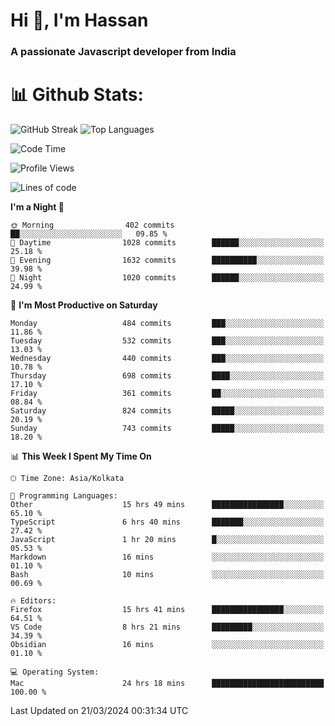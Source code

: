 # Hi 👋, I'm Hassan
### A passionate Javascript developer from India


# 📊 Github Stats:
![GitHub Streak](https://github-readme-streak-stats.herokuapp.com/?user=codeblooded47&theme=dracula&hide_border=false)
![Top Languages](https://github-readme-stats.vercel.app/api/top-langs/?username=codeblooded47&layout=compact&theme=dracula)



<!--START_SECTION:waka-->
![Code Time](http://img.shields.io/badge/Code%20Time-469%20hrs%2022%20mins-blue)

![Profile Views](http://img.shields.io/badge/Profile%20Views-5-blue)

![Lines of code](https://img.shields.io/badge/From%20Hello%20World%20I%27ve%20Written-23.4%20million%20lines%20of%20code-blue)

**I'm a Night 🦉** 

```text
🌞 Morning                402 commits         ██░░░░░░░░░░░░░░░░░░░░░░░   09.85 % 
🌆 Daytime                1028 commits        ██████░░░░░░░░░░░░░░░░░░░   25.18 % 
🌃 Evening                1632 commits        ██████████░░░░░░░░░░░░░░░   39.98 % 
🌙 Night                  1020 commits        ██████░░░░░░░░░░░░░░░░░░░   24.99 % 
```
📅 **I'm Most Productive on Saturday** 

```text
Monday                   484 commits         ███░░░░░░░░░░░░░░░░░░░░░░   11.86 % 
Tuesday                  532 commits         ███░░░░░░░░░░░░░░░░░░░░░░   13.03 % 
Wednesday                440 commits         ███░░░░░░░░░░░░░░░░░░░░░░   10.78 % 
Thursday                 698 commits         ████░░░░░░░░░░░░░░░░░░░░░   17.10 % 
Friday                   361 commits         ██░░░░░░░░░░░░░░░░░░░░░░░   08.84 % 
Saturday                 824 commits         █████░░░░░░░░░░░░░░░░░░░░   20.19 % 
Sunday                   743 commits         █████░░░░░░░░░░░░░░░░░░░░   18.20 % 
```


📊 **This Week I Spent My Time On** 

```text
🕑︎ Time Zone: Asia/Kolkata

💬 Programming Languages: 
Other                    15 hrs 49 mins      ████████████████░░░░░░░░░   65.10 % 
TypeScript               6 hrs 40 mins       ███████░░░░░░░░░░░░░░░░░░   27.42 % 
JavaScript               1 hr 20 mins        █░░░░░░░░░░░░░░░░░░░░░░░░   05.53 % 
Markdown                 16 mins             ░░░░░░░░░░░░░░░░░░░░░░░░░   01.10 % 
Bash                     10 mins             ░░░░░░░░░░░░░░░░░░░░░░░░░   00.69 % 

🔥 Editors: 
Firefox                  15 hrs 41 mins      ████████████████░░░░░░░░░   64.51 % 
VS Code                  8 hrs 21 mins       █████████░░░░░░░░░░░░░░░░   34.39 % 
Obsidian                 16 mins             ░░░░░░░░░░░░░░░░░░░░░░░░░   01.10 % 

💻 Operating System: 
Mac                      24 hrs 18 mins      █████████████████████████   100.00 % 
```


 Last Updated on 21/03/2024 00:31:34 UTC
<!--END_SECTION:waka-->

